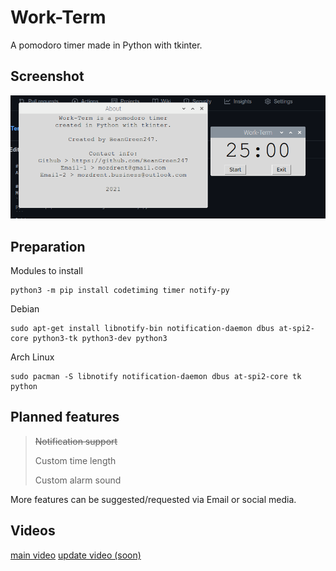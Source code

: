 # Work-Term
A pomodoro timer made in Python with tkinter.

## Screenshot
![What it looks like](https://raw.githubusercontent.com/BeanGreen247/Work-Term/master/screen.png)

## Preparation
Modules to install
```
python3 -m pip install codetiming timer notify-py
```
Debian
```
sudo apt-get install libnotify-bin notification-daemon dbus at-spi2-core python3-tk python3-dev python3
```
Arch Linux
```
sudo pacman -S libnotify notification-daemon dbus at-spi2-core tk python
```

## Planned features
> ~~Notification support~~
> 
> Custom time length
> 
> Custom alarm sound

More features can be suggested/requested via Email or social media.

## Videos
[main video](https://www.youtube.com/watch?v=8POiMHYFhPI&ab_channel=Tom%C3%A1%C5%A1Mozd%C5%99e%C5%88)
[update video (soon)](#)
